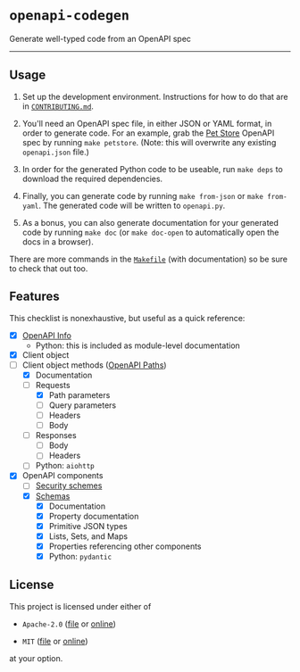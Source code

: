 # `openapi-codegen`

Generate well-typed code from an OpenAPI spec

---

## Usage

1. Set up the development environment. Instructions for how to do that are in
   [`CONTRIBUTING.md`](./CONTRIBUTING.md).

2. You'll need an OpenAPI spec file, in either JSON or YAML format, in order to
   generate code. For an example, grab the [Pet Store][petstore] OpenAPI spec by
   running `make petstore`. (Note: this will overwrite any existing
   `openapi.json` file.)

3. In order for the generated Python code to be useable, run `make deps` to
   download the required dependencies.

4. Finally, you can generate code by running `make from-json` or `make
   from-yaml`. The generated code will be written to `openapi.py`.

5. As a bonus, you can also generate documentation for your generated code by
   running `make doc` (or `make doc-open` to automatically open the docs in
   a browser).

There are more commands in the [`Makefile`](./Makefile) (with documentation) so
be sure to check that out too.

[petstore]: https://petstore3.swagger.io/

## Features

This checklist is nonexhaustive, but useful as a quick reference:

* [X] [OpenAPI Info](https://github.com/OAI/OpenAPI-Specification/blob/main/versions/3.1.0.md#infoObject)
  * Python: this is included as module-level documentation
* [X] Client object
* [ ] Client object methods ([OpenAPI Paths](https://github.com/OAI/OpenAPI-Specification/blob/main/versions/3.1.0.md#pathsObject))
  * [X] Documentation
  * [ ] Requests
    * [X] Path parameters
    * [ ] Query parameters
    * [ ] Headers
    * [ ] Body
  * [ ] Responses
    * [ ] Body
    * [ ] Headers
  * [ ] Python: `aiohttp`
* [X] OpenAPI components
  * [ ] [Security schemes](https://github.com/OAI/OpenAPI-Specification/blob/main/versions/3.1.0.md#securitySchemeObject)
  * [X] [Schemas](https://github.com/OAI/OpenAPI-Specification/blob/main/versions/3.1.0.md#schemaObject)
    * [X] Documentation
    * [x] Property documentation
    * [X] Primitive JSON types
    * [X] Lists, Sets, and Maps
    * [X] Properties referencing other components
    * [X] Python: `pydantic`

## License

This project is licensed under either of

* `Apache-2.0` ([file](LICENSE-Apache-2.0.md) or
  [online](https://opensource.org/licenses/Apache-2.0))

* `MIT` ([file](LICENSE-MIT.md) or
  [online](https://opensource.org/licenses/MIT))

at your option.
